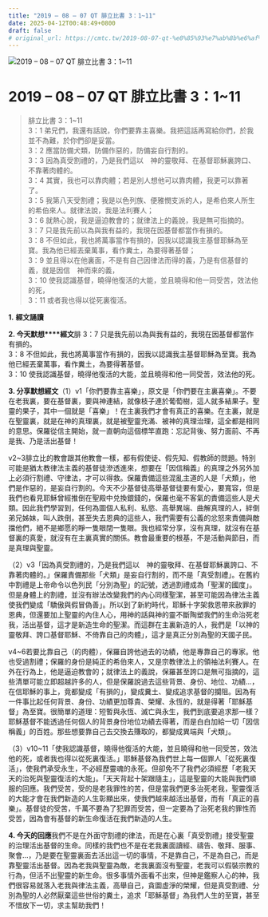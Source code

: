 ```yaml
---
title: "2019 – 08 – 07 QT 腓立比書 3：1~11"
date: 2025-04-12T00:48:49+0800
draft: false
# original_url: https://cmtc.tw/2019-08-07-qt-%e8%85%93%e7%ab%8b%e6%af%94%e6%9b%b8-3%ef%bc%9a111
---
```


![2019 – 08 – 07 QT 腓立比書 3：1\~11](/images/qt.jpg   "2019 – 08 – 07 QT 腓立比書 3：1\~11")

# 2019 – 08 – 07 QT 腓立比書 3：1\~11

> 腓立比書 3：1\~11  
> 3：1 弟兄們，我還有話說，你們要靠主喜樂。我把這話再寫給你們，於我並不為難，於你們卻是妥當。  
> 3：2 應當防備犬類，防備作惡的，防備妄自行割的。  
> 3：3 因為真受割禮的，乃是我們這以　神的靈敬拜、在基督耶穌裏誇口、不靠著肉體的。  
> 3：4 其實，我也可以靠肉體；若是別人想他可以靠肉體，我更可以靠著了。  
> 3：5 我第八天受割禮；我是以色列族、便雅憫支派的人，是希伯來人所生的希伯來人。就律法說，我是法利賽人；  
> 3：6 就熱心說，我是逼迫教會的；就律法上的義說，我是無可指摘的。  
> 3：7 只是我先前以為與我有益的，我現在因基督都當作有損的。  
> 3：8 不但如此，我也將萬事當作有損的，因我以認識我主基督耶穌為至寶。我為他已經丟棄萬事，看作糞土，為要得著基督；  
> 3：9 並且得以在他裏面，不是有自己因律法而得的義，乃是有信基督的義，就是因信　神而來的義，  
> 3：10 使我認識基督，曉得他復活的大能，並且曉得和他一同受苦，效法他的死，  
> 3：11 或者我也得以從死裏復活。

**1.** **經文誦讀**

**2. 今天默想****經文**腓 3：7 只是我先前以為與我有益的，我現在因基督都當作有損的。  
3：8 不但如此，我也將萬事當作有損的，因我以認識我主基督耶穌為至寶。我為他已經丟棄萬事，看作糞土，為要得著基督。  
3：10 使我認識基督，曉得他復活的大能，並且曉得和他一同受苦，效法他的死。

**3. 分享默想經文**（1）v1「你們要靠主喜樂」，原文是「你們要在主裏喜樂」。不要在老我裏，要在基督裏，要與神連結，就像枝子連於葡萄樹，這人就多結果子。聖靈的果子，其中一個就是「喜樂」！在主裏我們才會有真正的喜樂。在主裏，就是在聖靈裏，就是在神的真理裏，就是被聖靈充滿、被神的真理治理，這全都是相同的意思。保羅從信主開始，就一直朝向這個標竿直跑：忘記背後、努力面前、不再是我、乃是活出基督！

v2\~3腓立比的教會跟其他教會一樣，都有假使徒、假先知、假教師的問題。特別可能是猶太教律法主義的基督徒滲透進來，想要在「因信稱義」的真理之外另外加上必須行割禮、守律法，才可以得救。保羅責備這些混亂主道的人是「犬類」，他們是作惡的，是妄自行割的。今天不少基督徒高舉基督徒要有愛心，要寬容，但是我們也看見耶穌曾經推倒在聖殿中兑換銀錢的，保羅也毫不客氣的責備這些人是犬類。因此我們學習到，任何為圖個人私利、私慾、高舉異端、曲解真理的人，絆倒弟兄姊妹，叫人跌倒，甚至失去恩典的這些人，我們需要有公義的忿怒來責備與敵擋他們，絕不是鄉愿的睜一隻眼閉一隻眼。我也經常分享，沒有真理，就沒有在基督裏的真愛，就沒有在主裏真實的關係。教會最重要的根基，不是活動與節目，而是真理與聖靈。

（2）v3「因為真受割禮的，乃是我們這以　神的靈敬拜、在基督耶穌裏誇口、不靠著肉體的。」保羅責備那些「犬類」是妄自行割的，而不是「真受割禮」。在舊約中割禮是上帝命令以色列民「分別為聖」的記號，透過割禮成為「聖潔的國度」。但是身體上的割禮，並沒有辦法改變我們的內心同樣聖潔，甚至可能因為律法主義使我們變成「驕傲與假冒偽善」。所以到了新約時代，耶穌十字架救恩帶來赦罪的恩典，但還要加上聖靈的內住人心，用神的話與神的靈不斷陶塑我們的生命治死老我，活出基督，這才是新造生命的聖潔。而這群在主裏新造的人，我們是「以神的靈敬拜、誇口基督耶穌、不倚靠自己的肉體」，這才是真正分別為聖的天國子民。

v4\~6若要比靠自己（的肉體），保羅自誇他過去的功績，他是專靠自己的專家。他也受過割禮；保羅的身份是純正的希伯來人，又是宗教律法上的領袖法利賽人。在外在行為上，他是逼迫教會的；就律法上的義說，保羅甚至誇口是無可指摘的，這些清單可能立即超越許多的人，但是保羅說過去這些背景、身份、地位、功績…，在信耶穌的事上，竟都變成「有損的」，變成糞土、變成追求基督的攔阻。因為有一件事比起任何背景、身份、功績更加尊貴、榮耀、永恆的，就是得著「耶穌基督」為至寶。很簡單的道理：短暫與永恆、滅亡與永生，我們到底要追求那一樣？耶穌基督不能透過任何個人的背景身份地位功績去得著，而是白白加給一切「因信稱義」的百姓。那些想要靠自己去交換去賺取的，都變成異端與「犬類」。

（3）v10\~11「使我認識基督，曉得他復活的大能，並且曉得和他一同受苦，效法他的死，或者我也得以從死裏復活。」耶穌基督為我們世上每一個罪人「從死裏復活」，使我們承受永生，不必經歷靈魂的永死。但卻免不了我們必須經歷「老我天天的治死與聖靈復活的大能」。「天天背起十架跟隨主」，這是聖靈的大能與我們順服的回應。我們受苦，受的是老我罪性的苦，但是當我們更多治死老我，聖靈復活的大能才會在我們新造的人生彰顯出來，使我們越來越活出基督，而有「真正的喜樂」。基督徒的受苦，千萬不要為了犯罪而受苦，但一定要為了治死老我的罪性而受苦，因為會有基督的新生命復活在我們新造的人生。

**4. 今天的回應**我們不是在外面守割禮的律法，而是在心裏「真受割禮」接受聖靈的治理活出基督的生命。同樣的我們也不是在老我裏面讀經、禱告、敬拜、服事、聚會…，乃是要在聖靈裏面去活出這一切的事情，不是靠自己，不是為自己，而是靠聖靈活出基督。因為老我與聖靈為敵，老我裏面沒有聖靈，老我可以假裝宗教的行為，但活不出聖靈的新生命。很多事情外面看不出來，但神是鑑察人心的神，我們很容易就落入老我與律法主義，高舉自己，貪圖虛淨的榮耀，但是真受割禮、分別為聖的人必然厭棄這些世俗的糞土，追求「耶穌基督」為我們人生的至寶，甚至不惜放下一切，求主幫助我們！